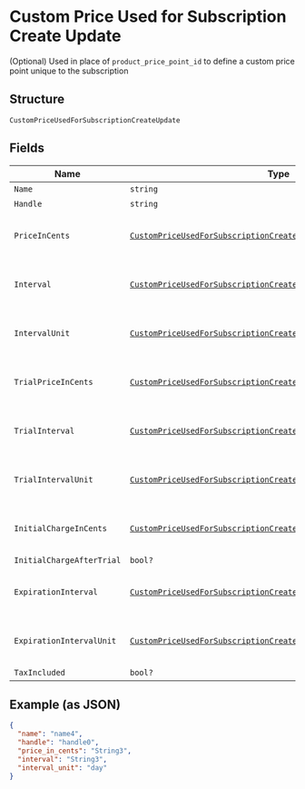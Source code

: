 
# Custom Price Used for Subscription Create Update

(Optional) Used in place of `product_price_point_id` to define a custom price point unique to the subscription

## Structure

`CustomPriceUsedForSubscriptionCreateUpdate`

## Fields

| Name | Type | Tags | Description |
|  --- | --- | --- | --- |
| `Name` | `string` | Optional | (Optional) |
| `Handle` | `string` | Optional | (Optional) |
| `PriceInCents` | [`CustomPriceUsedForSubscriptionCreateUpdatePriceInCents`](../../doc/models/containers/custom-price-used-for-subscription-create-update-price-in-cents.md) | Optional | This is a container for one-of cases. |
| `Interval` | [`CustomPriceUsedForSubscriptionCreateUpdateInterval`](../../doc/models/containers/custom-price-used-for-subscription-create-update-interval.md) | Optional | This is a container for one-of cases. |
| `IntervalUnit` | [`CustomPriceUsedForSubscriptionCreateUpdateIntervalUnit`](../../doc/models/containers/custom-price-used-for-subscription-create-update-interval-unit.md) | Optional | This is a container for one-of cases. |
| `TrialPriceInCents` | [`CustomPriceUsedForSubscriptionCreateUpdateTrialPriceInCents`](../../doc/models/containers/custom-price-used-for-subscription-create-update-trial-price-in-cents.md) | Optional | This is a container for one-of cases. |
| `TrialInterval` | [`CustomPriceUsedForSubscriptionCreateUpdateTrialInterval`](../../doc/models/containers/custom-price-used-for-subscription-create-update-trial-interval.md) | Optional | This is a container for one-of cases. |
| `TrialIntervalUnit` | [`CustomPriceUsedForSubscriptionCreateUpdateTrialIntervalUnit`](../../doc/models/containers/custom-price-used-for-subscription-create-update-trial-interval-unit.md) | Optional | This is a container for one-of cases. |
| `InitialChargeInCents` | [`CustomPriceUsedForSubscriptionCreateUpdateInitialChargeInCents`](../../doc/models/containers/custom-price-used-for-subscription-create-update-initial-charge-in-cents.md) | Optional | This is a container for one-of cases. |
| `InitialChargeAfterTrial` | `bool?` | Optional | (Optional) |
| `ExpirationInterval` | [`CustomPriceUsedForSubscriptionCreateUpdateExpirationInterval`](../../doc/models/containers/custom-price-used-for-subscription-create-update-expiration-interval.md) | Optional | This is a container for one-of cases. |
| `ExpirationIntervalUnit` | [`CustomPriceUsedForSubscriptionCreateUpdateExpirationIntervalUnit`](../../doc/models/containers/custom-price-used-for-subscription-create-update-expiration-interval-unit.md) | Optional | This is a container for one-of cases. |
| `TaxIncluded` | `bool?` | Optional | (Optional) |

## Example (as JSON)

```json
{
  "name": "name4",
  "handle": "handle0",
  "price_in_cents": "String3",
  "interval": "String3",
  "interval_unit": "day"
}
```

